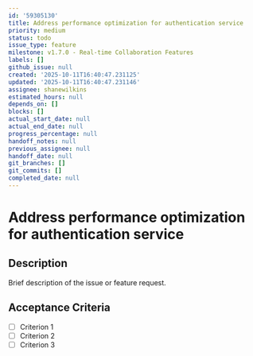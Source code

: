 ```yaml
---
id: '59305130'
title: Address performance optimization for authentication service
priority: medium
status: todo
issue_type: feature
milestone: v1.7.0 - Real-time Collaboration Features
labels: []
github_issue: null
created: '2025-10-11T16:40:47.231125'
updated: '2025-10-11T16:40:47.231146'
assignee: shanewilkins
estimated_hours: null
depends_on: []
blocks: []
actual_start_date: null
actual_end_date: null
progress_percentage: null
handoff_notes: null
previous_assignee: null
handoff_date: null
git_branches: []
git_commits: []
completed_date: null
---
```


# Address performance optimization for authentication service

## Description

Brief description of the issue or feature request.

## Acceptance Criteria

- [ ] Criterion 1
- [ ] Criterion 2
- [ ] Criterion 3